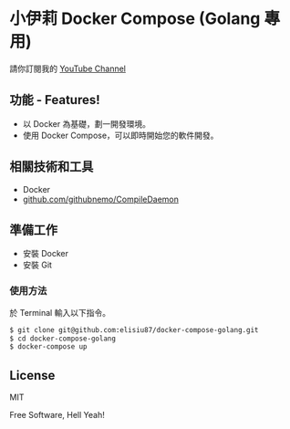 #  小伊莉 Docker Compose (Golang 專用) 

請你訂閱我的 [YouTube Channel](https://www.youtube.com/channel/UCCMR5wS6-cOh5TJHaTFnDCg?view_as=subscriber)

## 功能 - Features!
- 以 Docker 為基礎，劃一開發環境。
- 使用 Docker Compose，可以即時開始您的軟件開發。

## 相關技術和工具
- Docker
- [github.com/githubnemo/CompileDaemon](https://github.com/githubnemo/CompileDaemon)

## 準備工作
- 安裝 Docker
- 安裝 Git 

### 使用方法
於 Terminal 輸入以下指令。

```sh
$ git clone git@github.com:elisiu87/docker-compose-golang.git
$ cd docker-compose-golang
$ docker-compose up
```

## License
MIT

Free Software, Hell Yeah!
